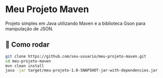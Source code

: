 # Meu Projeto Maven

Projeto simples em Java utilizando Maven e a biblioteca Gson para manipulação de JSON.

## 🚀 Como rodar

```bash
git clone https://github.com/seu-usuario/meu-projeto-maven.git
cd meu-projeto-maven
mvn clean install
java -jar target/meu-projeto-1.0-SNAPSHOT-jar-with-dependencies.jar
```

